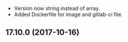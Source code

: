 - Version now string instead of array.
- Added Dockerfile for image and gitlab-ci file.

## 17.10.0 (2017-10-16) 
